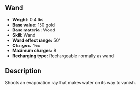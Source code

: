## Wand
- **Weight:** 0.4 lbs
- **Base value:** 150 gold
- **Base material:** Wood
- **Skill:** Wand
- **Wand effect range:** 50'
- **Charges:** Yes
- **Maximum charges:** 8
- **Recharging type:** Rechargeable normally as wand
## Description
Shoots an evaporation ray that makes water on its way to vanish.
